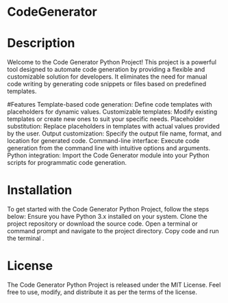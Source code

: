 # CodeGenerator


# Description
Welcome to the Code Generator Python Project! This project is a powerful tool designed to automate code generation by providing a flexible and customizable solution for developers. It eliminates the need for manual code writing by generating code snippets or files based on predefined templates.

#Features
Template-based code generation: Define code templates with placeholders for dynamic values.
Customizable templates: Modify existing templates or create new ones to suit your specific needs.
Placeholder substitution: Replace placeholders in templates with actual values provided by the user.
Output customization: Specify the output file name, format, and location for generated code.
Command-line interface: Execute code generation from the command line with intuitive options and arguments.
Python integration: Import the Code Generator module into your Python scripts for programmatic code generation.


# Installation
To get started with the Code Generator Python Project, follow the steps below:
Ensure you have Python 3.x installed on your system.
Clone the project repository or download the source code.
Open a terminal or command prompt and navigate to the project directory.
Copy code and run the terminal .

# License
The Code Generator Python Project is released under the MIT License. Feel free to use, modify, and distribute it as per the terms of the license.



